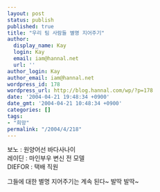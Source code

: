 ```yaml
---
layout: post
status: publish
published: true
title: "우리 팀 사람들 별명 지어주기"
author:
  display_name: Kay
  login: Kay
  email: iam@hannal.net
  url: ''
author_login: Kay
author_email: iam@hannal.net
wordpress_id: 178
wordpress_url: http://blog.hannal.com/wp/?p=178
date: '2004-04-21 19:48:34 +0900'
date_gmt: '2004-04-21 10:48:34 +0900'
categories: []
tags:
- "희망"
permalink: "/2004/4/218"
---
```

<p>보노 : 원양어선 바다사나이<br />
레이딘 : 마인부우 변신 전 모델<br />
DIEFOR : 택배 직원</p>
<p>그들에 대한 별명 지어주기는 계속 된다~ 발딱 발딱~</p>
